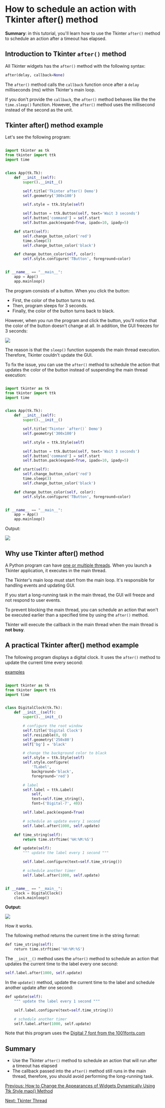 
How to schedule an action with Tkinter after() method
=====================================================

**Summary**: in this tutorial, you'll learn how to use the Tkinter `after()` method to schedule an action after a timeout has elapsed.

Introduction to Tkinter `after()` method
----------------------------------------

All Tkinter widgets has the `after()` method with the following syntax:

```python
after(delay, callback=None)
```

The `after()` method calls the `callback` function once after a `delay` milliseconds (ms) within Tkinter's main loop.

If you don't provide the `callback`, the `after()` method behaves like the the `time.sleep()` function. However, the `after()` method uses the millisecond instead of the second as the unit.

Tkinter after() method example
------------------------------

Let's see the following program:

```python

import tkinter as tk
from tkinter import ttk
import time


class App(tk.Tk):
    def __init__(self):
        super().__init__()

        self.title('Tkinter after() Demo')
        self.geometry('300x100')

        self.style = ttk.Style(self)

        self.button = ttk.Button(self, text='Wait 3 seconds')
        self.button['command'] = self.start
        self.button.pack(expand=True, ipadx=10, ipady=5)

    def start(self):
        self.change_button_color('red')
        time.sleep(3)
        self.change_button_color('black')

    def change_button_color(self, color):
        self.style.configure('TButton', foreground=color)


if __name__ == "__main__":
    app = App()
    app.mainloop()
```

The program consists of a button. When you click the button:

-   First, the color of the button turns to red.
-   Then, program sleeps for 3 seconds.
-   Finally, the color of the button turns back to black.

However, when you run the program and click the button, you'll notice that the color of the button doesn't change at all. In addition, the GUI freezes for 3 seconds:

![](Tkinter-after-sleep.png)

The reason is that the `sleep()` function suspends the main thread execution. Therefore, Tkinter couldn't update the GUI.

To fix the issue, you can use the `after()` method to schedule the action that updates the color of the button instead of suspending the main thread execution:

```python

import tkinter as tk
from tkinter import ttk
import time


class App(tk.Tk):
    def __init__(self):
        super().__init__()

        self.title('Tkinter `after()` Demo')
        self.geometry('300x100')

        self.style = ttk.Style(self)

        self.button = ttk.Button(self, text='Wait 3 seconds')
        self.button['command'] = self.start
        self.button.pack(expand=True, ipadx=10, ipady=5)

    def start(self):
        self.change_button_color('red')
        time.sleep(3)
        self.change_button_color('black')

    def change_button_color(self, color):
        self.style.configure('TButton', foreground=color)


if __name__ == "__main__":
    app = App()
    app.mainloop()
```

Output:

![](Tkinter-after-example.png)

Why use Tkinter after() method
------------------------------

A Python program can have [one or multiple threads](https://www.pythontutorial.net/advanced-python/python-threading/).
When you launch a Tkinter application, it executes in the main thread.

The Tkinter's main loop must start from the main loop. It's responsible for handling events and updating GUI.

If you start a long-running task in the main thread, the GUI will freeze and not respond to user events.

To prevent blocking the main thread, you can schedule an action that won't be executed earlier than a specified time by using the `after()` method.

Tkinter will execute the callback in the main thread when the main thread is **not busy**.

A practical Tkinter after() method example
------------------------------------------

The following program displays a digital clock. It uses the `after()` method to update the current time every second:

[examples](metodos.py)

```python

import tkinter as tk
from tkinter import ttk
import time


class DigitalClock(tk.Tk):
    def __init__(self):
        super().__init__()

        # configure the root window
        self.title('Digital Clock')
        self.resizable(0, 0)
        self.geometry('250x80')
        self['bg'] = 'black'

        # change the background color to black
        self.style = ttk.Style(self)
        self.style.configure(
            'TLabel',
            background='black',
            foreground='red')

        # label
        self.label = ttk.Label(
            self,
            text=self.time_string(),
            font=('Digital-7', 40))

        self.label.pack(expand=True)

        # schedule an update every 1 second
        self.label.after(1000, self.update)

    def time_string(self):
        return time.strftime('%H:%M:%S')

    def update(self):
        """ update the label every 1 second """

        self.label.configure(text=self.time_string())

        # schedule another timer
        self.label.after(1000, self.update)


if __name__ == "__main__":
    clock = DigitalClock()
    clock.mainloop()

```

**Output:**


![](Tkinter-after-Digital-Clock.png)

How it works.

The following method returns the current time in the string format:

```python
def time_string(self):
    return time.strftime('%H:%M:%S')
```

The `__init__()` method uses the `after()` method to schedule an action that updates the current time to the label every one second:

```python
self.label.after(1000, self.update)
```

In the `update()` method, update the current time to the label and schedule another update after one second:

```python
def update(self):
    """ update the label every 1 second """

    self.label.configure(text=self.time_string())

    # schedule another timer
    self.label.after(1000, self.update)
```

Note that this program uses the [Digital 7 font from the 1001fonts.com](https://www.1001fonts.com/digital-7-font.html)

Summary
-------

-   Use the Tkinter `after()` method to schedule an action that will run after a timeout has elapsed
-   The callback passed into the `after()` method still runs in the main thread, therefore, you should avoid performing the long-running task.

[Previous: How to Change the Appearances of Widgets Dynamically Using Ttk Style map() Method](https://www.pythontutorial.net/tkinter/ttk-style-map/ "How to Change the Appearances of Widgets Dynamically Using Ttk Style map\(\) Method")

[Next: Tkinter Thread](https://www.pythontutorial.net/tkinter/tkinter-thread/ "Tkinter Thread")

